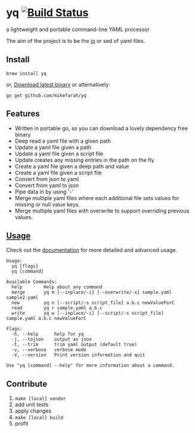 # yq [![Build Status](https://travis-ci.org/mikefarah/yq.svg?branch=master)](https://travis-ci.org/mikefarah/yq)
a lightweight and portable command-line YAML processor

The aim of the project is to be the [jq](https://github.com/stedolan/jq) or sed of yaml files.

## Install
```
brew install yq
```
or, [Download latest binary](https://github.com/mikefarah/yq/releases/latest) or alternatively:
```
go get github.com/mikefarah/yq
```

## Features
- Written in portable go, so you can download a lovely dependency free binary
- Deep read a yaml file with a given path
- Update a yaml file given a path
- Update a yaml file given a script file
- Update creates any missing entries in the path on the fly
- Create a yaml file given a deep path and value
- Create a yaml file given a script file
- Convert from json to yaml
- Convert from yaml to json
- Pipe data in by using '-'
- Merge multiple yaml files where each additional file sets values for missing or null value keys.
- Merge multiple yaml files with overwrite to support overriding previous values.

## [Usage](http://mikefarah.github.io/yq/)

Check out the [documentation](http://mikefarah.github.io/yq/) for more detailed and advanced usage.

```
Usage:
  yq [flags]
  yq [command]

Available Commands:
  help        Help about any command
  merge       yq m [--inplace/-i] [--overwrite/-x] sample.yaml sample2.yaml
  new         yq n [--script/-s script_file] a.b.c newValueForC
  read        yq r sample.yaml a.b.c
  write       yq w [--inplace/-i] [--script/-s script_file] sample.yaml a.b.c newValueForC

Flags:
  -h, --help      help for yq
  -j, --tojson    output as json
  -t, --trim      trim yaml output (default true)
  -v, --verbose   verbose mode
  -V, --version   Print version information and quit

Use "yq [command] --help" for more information about a command.
```

## Contribute
1. `make [local] vendor`
2. add unit tests
3. apply changes
4. `make [local] build`
5. profit
